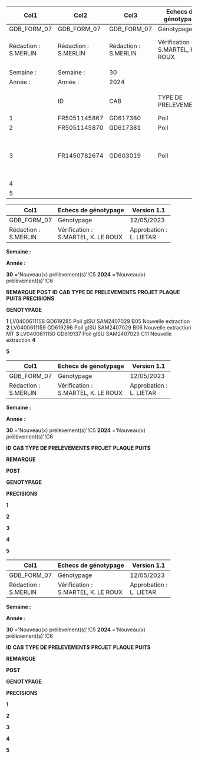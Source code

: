|Col1|Col2|Col3|Echecs de génotypage|Col5|Col6|Col7|Version 1.1|Col9|Col10|Col11|Col12|Col13|
|---|---|---|---|---|---|---|---|---|---|---|---|---|
|GDB_FORM_07|GDB_FORM_07|GDB_FORM_07|Génotypage|Génotypage|Génotypage|Génotypage|12/05/2023|12/05/2023|||||
|Rédaction :<br>S.MERLIN|Rédaction :<br>S.MERLIN|Rédaction :<br>S.MERLIN|Vérification :<br>S.MARTEL, K. LE ROUX|Vérification :<br>S.MARTEL, K. LE ROUX|Vérification :<br>S.MARTEL, K. LE ROUX|Vérification :<br>S.MARTEL, K. LE ROUX|Approbation :<br>L. LIETAR|Approbation :<br>L. LIETAR|||||
||||||||||||||
|Semaine :|Semaine :|30|||||||||||
|Année :|Année :|2024|||||||||||
||||||||||||||
||ID|CAB|TYPE DE PRELEVEMENTS|PROJET|PLAQUE|PUITS|REMARQUE<br>POST<br>GENOTYPAGE|PRECISIONS|||||
|1|FR5051145867|GD617380|Poil|gISU|SAM2407040|G07|Nouveau pvt||||||
|2|FR5051145870|GD617381|Poil|gISU|SAM2407040|A08|Nouveau pvt||||||
|3|FR1450782674|GD603019|Poil|ORIGEN+|SAM2407040|D01|Nouveau pvt|Bloqué - doublon avec WG7176463-MSA7_E01- incompatible 1 parent|Bloqué - doublon avec WG7176463-MSA7_E01- incompatible 1 parent|Bloqué - doublon avec WG7176463-MSA7_E01- incompatible 1 parent|Bloqué - doublon avec WG7176463-MSA7_E01- incompatible 1 parent|Bloqué - doublon avec WG7176463-MSA7_E01- incompatible 1 parent|
|4|||||||||||||
|5|||||||||||||

|Col1|Echecs de génotypage|Version 1.1|
|---|---|---|
|GDB_FORM_07|Génotypage|12/05/2023|
|Rédaction :<br>S.MERLIN|Vérification :<br>S.MARTEL, K. LE ROUX|Approbation :<br>L. LIETAR|


**Semaine :**

**Année :**


**30** ='Nouveau(x) prélèvement(s)'!C5
**2024** ='Nouveau(x) prélèvement(s)'!C6


**REMARQUE POST**
**ID** **CAB** **TYPE DE PRELEVEMENTS** **PROJET** **PLAQUE** **PUITS** **PRECISIONS**

**GENOTYPAGE**


**1** LV0400611158 GD619285 Poil gISU SAM2407029 B05 Nouvelle extraction
**2** LV0400611159 GD619296 Poil gISU SAM2407029 B06 Nouvelle extraction MT
**3** LV0400611150 GD619137 Poil gISU SAM2407029 C11 Nouvelle extraction
**4**

**5**

|Col1|Echecs de génotypage|Version 1.1|
|---|---|---|
|GDB_FORM_07|Génotypage|12/05/2023|
|Rédaction :<br>S.MERLIN|Vérification :<br>S.MARTEL, K. LE ROUX|Approbation :<br>L. LIETAR|


**Semaine :**

**Année :**


**30** ='Nouveau(x) prélèvement(s)'!C5
**2024** ='Nouveau(x) prélèvement(s)'!C6


**ID** **CAB** **TYPE DE PRELEVEMENTS** **PROJET** **PLAQUE** **PUITS**


**REMARQUE**

**POST**

**GENOTYPAGE**


**PRECISIONS**


**1**

**2**

**3**

**4**

**5**

|Col1|Echecs de génotypage|Version 1.1|
|---|---|---|
|GDB_FORM_07|Génotypage|12/05/2023|
|Rédaction :<br>S.MERLIN|Vérification :<br>S.MARTEL, K. LE ROUX|Approbation :<br>L. LIETAR|


**Semaine :**

**Année :**


**30** ='Nouveau(x) prélèvement(s)'!C5
**2024** ='Nouveau(x) prélèvement(s)'!C6


**ID** **CAB** **TYPE DE PRELEVEMENTS** **PROJET** **PLAQUE** **PUITS**


**REMARQUE**

**POST**

**GENOTYPAGE**


**PRECISIONS**


**1**

**2**

**3**

**4**

**5**

